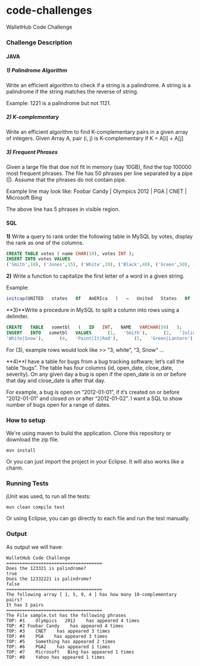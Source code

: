 # code-challenges

WalletHub Code Challenge


### Challenge Description

#### JAVA
##### 1) Palindrome Algorithm
Write an efficient algorithm to check if a string is a palindrome.
A string is a palindrome if the string matches the reverse of string.

Example: 1221 is a palindrome but not 1121.

##### 2) K-complementary
Write an efficient algorithm to find K-complementary pairs in a given array of integers.
Given Array A, pair (i,   j) is K-complementary if K = A[i] + A[j]


##### 3) Frequent Phrases
Given a large file that doe not fit in memory (say 10GB), find the top 100000 most frequent phrases.
The file has 50 phrases per line separated by a pipe (|).
Assume that the phrases do not contain pipe.

Example line may look like:
Foobar Candy | Olympics 2012 | PGA | CNET | Microsoft Bing

The above line has 5 phrases in visible region.

#### SQL

**1)** Write a query to rank order the following table in MySQL by votes, display the rank as one of the columns.

```sql
CREATE TABLE votes ( name CHAR(10), votes INT );
INSERT INTO votes VALUES 
('Smith',10), ('Jones',15), ('White',20), ('Black',40), ('Green',50), ('Brown',20);
```

**2)** Write a function to capitalize the first letter of a word in a given string.

Example:

```sql
initcap(UNITED   states   Of   AmERIca   )   =   United   States   Of   America
```

**3)**Write a procedure in MySQL to split a column into rows using a delimiter.

```sql
CREATE   TABLE   sometbl   (   ID   INT,   NAME   VARCHAR(50)   );   
INSERT   INTO   sometbl   VALUES      (1,   'Smith'),      (2,   'Julio|Jones|Falcons'),(3,   
'White|Snow'),      (4,   'Paint|It|Red'),      (5,   'Green|Lantern'),      (6,   'Brown|bag');
```
For   (3),   example   rows   would   look   like   >>   “3,   white”,   “3,   Snow”   …

**4)**I have a table for bugs from a bug tracking software; let’s call the table “bugs”.
The table has four columns (id, open_date, close_date,   severity). On any given day
a bug is open if the open_date is on or before that day and close_date is after
that day. 

For   example, a bug is open  on  “2012-01-01”, if it’s created on or
before “2012-01-01” and  closed on  or  after  “2012-01-02”. I  want a SQL to show 
number of bugs open for a range of dates.

### How to setup
We're using maven to build the application. Clone this repository or download the zip file.

```
mvn install
```
Or you can just import the project in your Eclipse. It will also works like a charm.

### Running Tests
jUnit was used, to run all the tests:

```
mvn clean compile test
```
Or using Eclipse, you can go directly to each file and run the test manually.


### Output
As output we will have:

```
WalletHub Code Challenge
====================================
Does the 123321 is palindrome?
true
Does the 12332221 is palindrome?
false
====================================
The following array [ 1, 5, 9, 4 ] has how many 10-complementary pairs?
It has 3 pairs
====================================
The File sample.txt has the following phrases
TOP: #1    Olympics   2012    has appeared 4 times
TOP: #2 Foobar Candy    has appeared 4 times
TOP: #3    CNET    has appeared 3 times
TOP: #4    PGA    has appeared 3 times
TOP: #5    Something has appeared 2 times
TOP: #6    PGA2    has appeared 1 times
TOP: #7    Microsoft   Bing has appeared 1 times
TOP: #8    Yahoo has appeared 1 times

```
